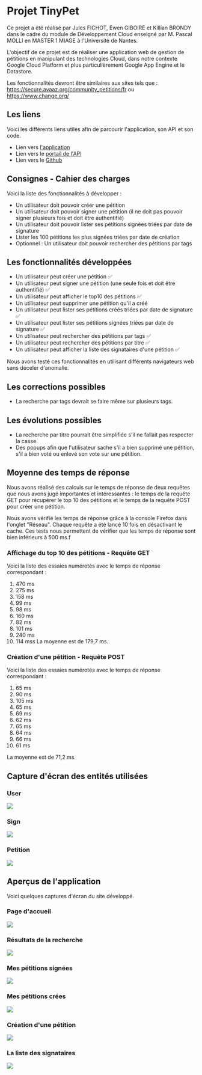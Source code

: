 # Projet TinyPet

Ce projet a été réalisé par Jules FICHOT, Ewen GIBOIRE et Killian BRONDY dans le cadre du module de Développement Cloud enseigné par M. Pascal MOLLI en MASTER 1 MIAGE à l'Université de Nantes.

L'objectif de ce projet est de réaliser une application web de gestion de pétitions en manipulant des technologies Cloud, dans notre contexte Google Cloud Platform et plus particulièrement Google App Engine et le Datastore.

Les fonctionnalités devront être similaires aux sites tels que : https://secure.avaaz.org/community_petitions/fr ou https://www.change.org/

## Les liens

Voici les différents liens utiles afin de parcourir l'application, son API et son code.

* Lien vers [l'application](https://light-result-300815.appspot.com/) 
* Lien vers le [portail de l'API](https://endpointsportal.light-result-300815.cloud.goog/) 
* Lien vers le [Github](https://github.com/Lordnewe/TP-WEBANDCLOUD/)

## Consignes - Cahier des charges

Voici la liste des fonctionnalités à développer :

* Un utilisateur doit pouvoir créer une pétition
* Un utilisateur doit pouvoir signer une pétition (il ne doit pas pouvoir signer plusieurs fois et doit être authentifié)
* Un utilisateur doit pouvoir lister ses pétitions signées triées par date de signature
* Lister les 100 pétitions les plus signées triées par date de création
* Optionnel : Un utilisateur doit pouvoir rechercher des pétitions par tags

## Les fonctionnalités développées

* Un utilisateur peut créer une pétition ✅
* Un utilisateur peut signer une pétition (une seule fois et doit être authentifié) ✅
* Un utilisateur peut afficher le top10 des pétitions ✅
* Un utilisateur peut supprimer une pétition qu'il a créé
* Un utilisateur peut lister ses pétitions créés triées par date de signature ✅
* Un utilisateur peut lister ses pétitions signées triées par date de signature ✅
* Un utilisateur peut rechercher des pétitions par tags ✅
* Un utilisateur peut rechercher des pétitions par titre ✅
* Un utilisateur peut afficher la liste des signataires d'une pétition ✅

Nous avons testé ces fonctionnalités en utilisant différents navigateurs web sans déceler d'anomalie.


## Les corrections possibles
* La recherche par tags devrait se faire même sur plusieurs tags.

## Les évolutions possibles
* La recherche par titre pourrait être simplifiée s'il ne fallait pas respecter la casse.
* Des popups afin que l'utilisateur sache s'il a bien supprimé une pétition, s'il a bien voté ou enlevé son vote sur une pétition.

## Moyenne des temps de réponse

Nous avons réalisé des calculs sur le temps de réponse de deux requêtes que nous avons jugé importantes et intéressantes : le temps de la requête GET pour récupérer le top 10 des pétitions et le temps de la requête POST pour créer une pétition.

Nous avons vérifié les temps de réponse grâce à la console Firefox dans l'onglet "Réseau".
Chaque requête a été lancé 10 fois en désactivant le cache.
Ces tests nous permettent de vérifier que les temps de réponse sont bien inférieurs à 500 ms.f

### Affichage du top 10 des pétitions - Requête GET

Voici la liste des essaies numérotés avec le temps de réponse correspondant :

1. 470 ms
2. 275 ms
3. 158 ms
4. 99 ms
5. 98 ms
6. 160 ms
7. 82 ms
8. 101 ms
9. 240 ms
10. 114 mss
La moyenne est de 179,7 ms. 


### Création d'une pétition - Requête POST

Voici la liste des essaies numérotés avec le temps de réponse correspondant :

1. 65 ms
2. 90 ms
3. 105 ms
4. 65 ms
5. 69 ms
6. 62 ms
7. 65 ms
8. 64 ms
9. 66 ms
10. 61 ms

La moyenne est de 71,2 ms.


## Capture d'écran des entités utilisées

### User
![](images_readme/user_entity.png)
### Sign
![](images_readme/sign_entity.png)
### Petition
![](images_readme/pet_entity.png)


## Aperçus de l'application

Voici quelques captures d'écran du site développé.

### Page d'accueil
![](images_readme/site_home.PNG)

### Résultats de la recherche
![](images_readme/site_search_result.PNG)

### Mes pétitions signées
![](images_readme/site_signed_pets.PNG)

### Mes pétitions crées
![](images_readme/site_created_pets.PNG)

### Création d'une pétition
![](images_readme/site_post_pet.PNG)

### La liste des signataires
![](images_readme/site_users_pets.PNG)